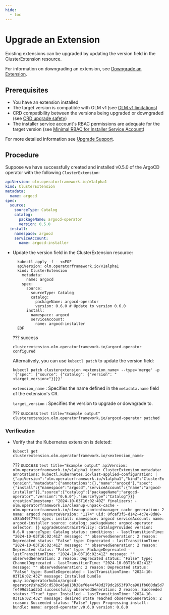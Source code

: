 ```yaml
---
hide:
  - toc
---
```


# Upgrade an Extension

Existing extensions can be upgraded by updating the version field in the ClusterExtension resource.

For information on downgrading an extension, see [Downgrade an Extension](downgrade-extension.md).

## Prerequisites

* You have an extension installed
* The target version is compatible with OLM v1 (see [OLM v1 limitations](../project/olmv1_limitations.md))
* CRD compatibility between the versions being upgraded or downgraded (see [CRD upgrade safety](../concepts/crd-upgrade-safety.md))
* The installer service account's RBAC permissions are adequate for the target version (see [Minimal RBAC for Installer Service Account](../howto/derive-service-account.md))

For more detailed information see [Upgrade Support](../concepts/upgrade-support.md).

## Procedure

Suppose we have successfully created and installed v0.5.0 of the ArgoCD operator with the following `ClusterExtension`:

``` yaml title="Example CR"
apiVersion: olm.operatorframework.io/v1alpha1
kind: ClusterExtension
metadata:
  name: argocd
spec:
  source:
    sourceType: Catalog
    catalog:
      packageName: argocd-operator
      version: 0.5.0
  install:
    namespace: argocd
    serviceAccount:
      name: argocd-installer
```

* Update the version field in the ClusterExtension resource:

    ``` terminal
      kubectl apply -f - <<EOF
      apiVersion: olm.operatorframework.io/v1alpha1
      kind: ClusterExtension
        metadata:
          name: argocd
        spec:
          source:
            sourceType: Catalog
            catalog:
              packageName: argocd-operator
              version: 0.6.0 # Update to version 0.6.0
          install:
            namespace: argocd
            serviceAccount:
              name: argocd-installer
      EOF
    ```

    ??? success
    ``` text title="Example output"
    clusterextension.olm.operatorframework.io/argocd-operator configured
    ```

    Alternatively, you can use `kubectl patch` to update the version field:

    ``` terminal
    kubectl patch clusterextension <extension_name> --type='merge' -p '{"spec": {"source": {"catalog": {"version": "<target_version>"}}}}'
    ```

    `extension_name`
    : Specifies the name defined in the `metadata.name` field of the extension's CR.
    
    `target_version`
    : Specifies the version to upgrade or downgrade to.

    ??? success
      ``` text title="Example output"
      clusterextension.olm.operatorframework.io/argocd-operator patched
      ```

### Verification

* Verify that the Kubernetes extension is deleted:

    ``` terminal
    kubectl get clusterextension.olm.operatorframework.io/<extension_name>
    ```

    ??? success
      ``` text title="Example output"
        apiVersion: olm.operatorframework.io/v1alpha1
        kind: ClusterExtension
        metadata:
        annotations:
            kubectl.kubernetes.io/last-applied-configuration: |
            {"apiVersion":"olm.operatorframework.io/v1alpha1","kind":"ClusterExtension","metadata":{"annotations":{},"name":"argocd"},"spec":{"install":{"namespace":"argocd","serviceAccount":{"name":"argocd-installer"}},"source":{"catalog":{"packageName":"argocd-operator","version":"0.6.0"},"sourceType":"Catalog"}}}
        creationTimestamp: "2024-10-03T16:02:40Z"
        finalizers:
        - olm.operatorframework.io/cleanup-unpack-cache
        - olm.operatorframework.io/cleanup-contentmanager-cache
        generation: 2
        name: argocd
        resourceVersion: "1174"
        uid: 0fcaf3f5-d142-4c7e-8d88-c88a549f7764
        spec:
        install:
            namespace: argocd
            serviceAccount:
            name: argocd-installer
        source:
            catalog:
            packageName: argocd-operator
            selector: {}
            upgradeConstraintPolicy: CatalogProvided
            version: 0.6.0
            sourceType: Catalog
        status:
        conditions:
        - lastTransitionTime: "2024-10-03T16:02:41Z"
            message: ""
            observedGeneration: 2
            reason: Deprecated
            status: "False"
            type: Deprecated
        - lastTransitionTime: "2024-10-03T16:02:41Z"
            message: ""
            observedGeneration: 2
            reason: Deprecated
            status: "False"
            type: PackageDeprecated
        - lastTransitionTime: "2024-10-03T16:02:41Z"
            message: ""
            observedGeneration: 2
            reason: Deprecated
            status: "False"
            type: ChannelDeprecated
        - lastTransitionTime: "2024-10-03T16:02:41Z"
            message: ""
            observedGeneration: 2
            reason: Deprecated
            status: "False"
            type: BundleDeprecated
        - lastTransitionTime: "2024-10-03T16:02:43Z"
            message: Installed bundle quay.io/operatorhubio/argocd-operator@sha256:d538c45a813b38ef0e44f40d279dc2653f97ca901fb660da5d7fe499d51ad3b3
            successfully
            observedGeneration: 2
            reason: Succeeded
            status: "True"
            type: Installed
        - lastTransitionTime: "2024-10-03T16:02:43Z"
            message: desired state reached
            observedGeneration: 2
            reason: Succeeded
            status: "False"
            type: Progressing
        install:
            bundle:
            name: argocd-operator.v0.6.0
            version: 0.6.0
      ```
